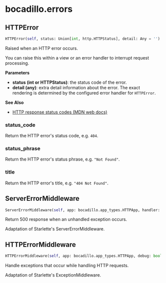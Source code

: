 # bocadillo.errors

## HTTPError
```python
HTTPError(self, status: Union[int, http.HTTPStatus], detail: Any = '')
```
Raised when an HTTP error occurs.

You can raise this within a view or an error handler to interrupt
request processing.

__Parameters__

- __status (int or HTTPStatus)__:
    the status code of the error.
- __detail (any)__:
    extra detail information about the error. The exact rendering is
    determined by the configured error handler for `HTTPError`.

__See Also__

- [HTTP response status codes (MDN web docs)](https://developer.mozilla.org/en-US/docs/Web/HTTP/Status)

### status_code
Return the HTTP error's status code, e.g. `404`.
### status_phrase
Return the HTTP error's status phrase, e.g. `"Not Found"`.
### title
Return the HTTP error's title, e.g. `"404 Not Found"`.
## ServerErrorMiddleware
```python
ServerErrorMiddleware(self, app: bocadillo.app_types.HTTPApp, handler: Callable[[bocadillo.request.Request, bocadillo.response.Response, ~_E], Awaitable[NoneType]], debug: bool = False) -> None
```
Return 500 response when an unhandled exception occurs.

Adaptation of Starlette's ServerErrorMiddleware.

## HTTPErrorMiddleware
```python
HTTPErrorMiddleware(self, app: bocadillo.app_types.HTTPApp, debug: bool = False) -> None
```
Handle exceptions that occur while handling HTTP requests.

Adaptation of Starlette's ExceptionMiddleware.

